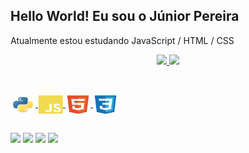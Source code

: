 ## Hello World! Eu sou o Júnior Pereira
Atualmente estou estudando JavaScript / HTML / CSS

<div align="center">
  <a href="https://github.com/rprjunior">
  <img height="150em" src="https://github-readme-stats.vercel.app/api?username=rprjunior&show_icons=true&theme=default&include_all_commits=true&count_private=true"/>
  <img height="150em" src="https://github-readme-stats.vercel.app/api/top-langs/?username=rprjunior&layout=compact&langs_count=7&theme=default"/>
    
  ##
    
</div>
<div style="display: inline_block"><br>
  <img align="center" alt="Rafa-Python" height="30" width="40" src="https://raw.githubusercontent.com/devicons/devicon/master/icons/python/python-original.svg">
  <img align="center" alt="Rafa-Js" height="30" width="40" src="https://raw.githubusercontent.com/devicons/devicon/master/icons/javascript/javascript-plain.svg">
  <img align="center" alt="Rafa-HTML" height="30" width="40" src="https://raw.githubusercontent.com/devicons/devicon/master/icons/html5/html5-original.svg">
  <img align="center" alt="Rafa-CSS" height="30" width="40" src="https://raw.githubusercontent.com/devicons/devicon/master/icons/css3/css3-original.svg">     
</div>
  
  ##

 <div> 
  <a href = "https://junior.rprj22@gmail.com" target="_blank"><img src="https://img.shields.io/badge/-Gmail-%23333?style=for-the-badge&logo=gmail&logoColor=white" target="_white"></a>
  <a href= "https://www.linkedin.com/in/rprj/" target="_blank"><img src="https://img.shields.io/badge/-LinkedIn-%230077B5?style=for-the-badge&logo=linkedin&logoColor=white" target="_blank"></a> 
  <a href= "https://instagram.com/rprjuniordesouza" target="_blank"><img src="https://img.shields.io/badge/-Instagram-%23E4405F?style=for-the-badge&logo=instagram&logoColor=white" target="_blank"></a> 
  <a href= "https://api.whatsapp.com/send?phone=5583986567007" target="_blank"><img src="https://img.shields.io/badge/WhatsApp-25D366?style=for-the-badge&logo=whatsapp&logoColor=white"
 
</div>
